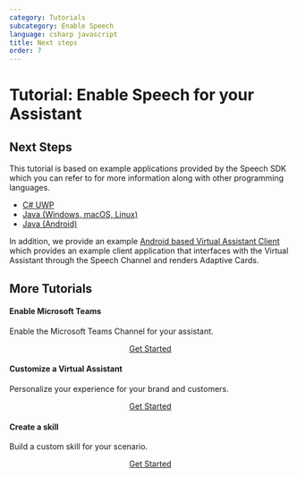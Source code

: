 ```yaml
---
category: Tutorials
subcategory: Enable Speech
language: csharp javascript
title: Next steps
order: 7
---
```


# Tutorial: Enable Speech for your Assistant

## Next Steps

This tutorial is based on example applications provided by the Speech SDK which you can refer to for more information along with other programming languages.

- [C# UWP](https://docs.microsoft.com/en-us/azure/cognitive-services/speech-service/quickstart-virtual-assistant-csharp-uwp)
- [Java (Windows, macOS, Linux)](https://docs.microsoft.com/en-us/azure/cognitive-services/speech-service/quickstart-virtual-assistant-java-jre)
- [Java (Android)](https://docs.microsoft.com/en-us/azure/cognitive-services/speech-service/quickstart-virtual-assistant-java-android)

In addition, we provide an example [Android based Virtual Assistant Client](https://github.com/microsoft/botframework-solutions/blob/master/solutions/android/VirtualAssistantClient/readme.md) which provides an example client application that interfaces with the Virtual Assistant through the Speech Channel and renders Adaptive Cards.

## More Tutorials
<div class="card-group">
    <div class="card">
        <div class="card-body">
            <h4 class="card-title">Enable Microsoft Teams</h4>
            <p class="card-text">Enable the Microsoft Teams Channel for your assistant.</p>
        </div>
        <div class="card-footer" style="display: flex; justify-content: center;">
            <a href="{{site.baseurl}}/tutorials/enable-teams/1_intro" class="btn btn-primary">Get Started</a>
        </div>
    </div>
    <div class="card">
        <div class="card-body">
            <h4 class="card-title">Customize a Virtual Assistant</h4>
            <p class="card-text">Personalize your experience for your brand and customers.</p>
        </div>
        <div class="card-footer" style="display: flex; justify-content: center;">
            <a href="{{site.baseurl}}/tutorials/customize-assistant/1_intro" class="btn btn-primary">Get Started</a>
        </div>
    </div>
    <div class="card">
        <div class="card-body">
            <h4 class="card-title">Create a skill</h4>
            <p class="card-text">Build a custom skill for your scenario.</p>
        </div>
        <div class="card-footer" style="display: flex; justify-content: center;">
            <a href="{{site.baseurl}}/tutorials/create-skill/1_intro" class="btn btn-primary">Get Started</a>
        </div>
    </div>
</div>